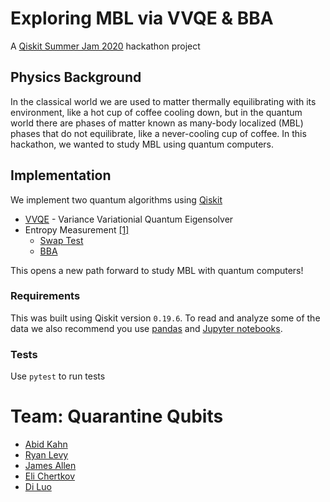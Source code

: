 # Exploring MBL via VVQE & BBA

A [Qiskit Summer Jam 2020](https://github.com/qiskit-community/qiskit-summer-jam-20) hackathon project


## Physics Background

In the classical world we are used to matter thermally equilibrating with its environment, like a hot cup of coffee cooling down, but in the quantum world there are phases of matter known as many-body localized (MBL) phases that do not equilibrate, like a never-cooling cup of coffee. In this hackathon, we wanted to study MBL using quantum computers. 

## Implementation

We implement two quantum algorithms using [Qiskit](https://qiskit.org/)

* [VVQE](src/vqe/vvqe.py) - Variance Variationial Quantum Eigensolver
* Entropy Measurement [[1]](https://iopscience.iop.org/article/10.1088/1367-2630/aae94a)
  * [Swap Test](src/overlap/swap.py) 
  * [BBA](src/overlap/bbq.py)

This opens a new path forward to study MBL with quantum computers!

### Requirements

This was built using Qiskit version `0.19.6`. To read and analyze some of the data we also recommend you use [pandas](https://pandas.pydata.org/) and [Jupyter notebooks](https://jupyter.org/). 

### Tests

Use `pytest` to run tests

# Team: Quarantine Qubits

* [Abid Kahn](https://github.com/abid1214)
* [Ryan Levy](https://github.com/ryanlevy)
* [James Allen](https://github.com/jamesza2)
* [Eli Chertkov](https://github.com/echertkov)
* [Di Luo](https://github.com/rodin1000)

